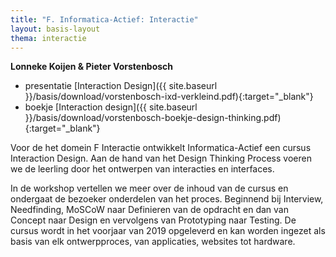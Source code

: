 ```yaml
---
title: "F. Informatica-Actief: Interactie"
layout: basis-layout
thema: interactie
---
```


**Lonneke Koijen & Pieter Vorstenbosch**

* presentatie [Interaction Design]({{ site.baseurl }}/basis/download/vorstenbosch-ixd-verkleind.pdf){:target="_blank"}
* boekje [Interaction design]({{ site.baseurl }}/basis/download/vorstenbosch-boekje-design-thinking.pdf){:target="_blank"}

Voor de het domein F Interactie ontwikkelt Informatica-Actief een cursus Interaction Design.
Aan de hand van het Design Thinking Process voeren we de leerling door het ontwerpen van interacties en interfaces.

In de workshop vertellen we meer over de inhoud van de cursus en ondergaat de bezoeker onderdelen van het proces.
Beginnend bij Interview, Needfinding, MoSCoW naar Definieren van de opdracht en dan van Concept naar Design en vervolgens van Prototyping naar Testing.
De cursus wordt in het voorjaar van 2019 opgeleverd en kan worden ingezet als basis van elk ontwerpproces,
van applicaties, websites tot hardware.
